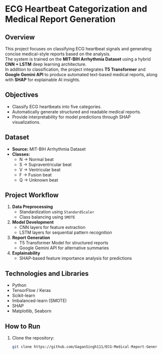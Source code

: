# ECG Heartbeat Categorization and Medical Report Generation

## Overview
This project focuses on classifying ECG heartbeat signals and generating concise medical-style reports based on the analysis.  
The system is trained on the **MIT-BIH Arrhythmia Dataset** using a hybrid **CNN + LSTM** deep learning architecture.  
In addition to classification, the project integrates **T5 Transformer** and **Google Gemini API** to produce automated text-based medical reports, along with **SHAP** for explainable AI insights.

## Objectives
- Classify ECG heartbeats into five categories.
- Automatically generate structured and readable medical reports.
- Provide interpretability for model predictions through SHAP visualizations.

## Dataset
- **Source:** MIT-BIH Arrhythmia Dataset
- **Classes:**
  - N → Normal beat
  - S → Supraventricular beat
  - V → Ventricular beat
  - F → Fusion beat
  - Q → Unknown beat

## Project Workflow
1. **Data Preprocessing**
   - Standardization using `StandardScaler`
   - Class balancing using `SMOTE`
2. **Model Development**
   - CNN layers for feature extraction
   - LSTM layers for sequential pattern recognition
3. **Report Generation**
   - T5 Transformer Model for structured reports
   - Google Gemini API for alternative summaries
4. **Explainability**
   - SHAP-based feature importance analysis for predictions

## Technologies and Libraries
- Python
- TensorFlow / Keras
- Scikit-learn
- Imbalanced-learn (SMOTE)
- SHAP
- Matplotlib, Seaborn

## How to Run
1. Clone the repository:
   ```bash
   git clone https://github.com/GaganSingh111/ECG-Medical-Report-Generation.git
